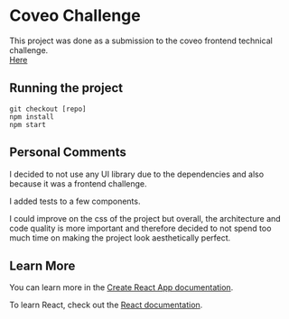 # Coveo Challenge

This project was done as a submission to the coveo frontend technical challenge.  
[Here](https://github.com/coveo/frontend-coding-challenge)  
  
## Running the project  
`git checkout [repo]`  
`npm install`  
`npm start`  

## Personal Comments
I decided to not use any UI library due to the dependencies and also because it was a frontend challenge.  

I added tests to a few components.
  
I could improve on the css of the project but overall, the architecture and code quality is more important and therefore decided to not spend too much time on making the project look aesthetically perfect.    


## Learn More

You can learn more in the [Create React App documentation](https://facebook.github.io/create-react-app/docs/getting-started).

To learn React, check out the [React documentation](https://reactjs.org/).



